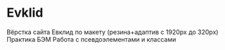 # Evklid
Вёрстка сайта Евклид по макету (резина+адаптив с 1920px до 320px)
Практика БЭМ
Работа с псевдоэлементами и классами


